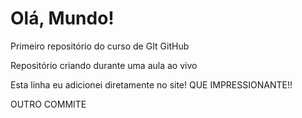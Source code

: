 # Olá, Mundo!
Primeiro repositório do curso de GIt GitHub

Repositório criando durante uma aula ao vivo

Esta linha eu adicionei diretamente no site! QUE IMPRESSIONANTE!!

OUTRO COMMITE
